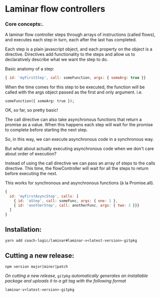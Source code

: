 # Laminar flow controllers

### Core concepts:.

A laminar flow controller steps through arrays of instructions (called flows), and executes each step in turn, each after the last has completed.

Each step is a plain javascript object, and each property on the object is a directive. Directives add functionality to the steps and allow us to declaratively describe what we want the step to do.  

Basic anatomy of a step:
```JavaScript
{ id: 'myFirstStep', call: someFunction, args: { someArg: true }}
```
When the time comes for this step to be executed, the function will be called with the args object passed as the first and only argument. i.e. 
```
someFunction({ someArg: true });
```
OK, so far, so pretty basic!

The call directive can also take asynchronous functions that return a promise as a value.  When this happens each step will wait for the promise to complete before starting the next step. 

So, in this way, we can execute asynchronous code in a synchronous way.

But what about actually executing asynchronous code when we don't care about order of execution?

Instead of using the call directive we can pass an array of steps to the calls directive. This time, the flowController will wait for all the steps to return before executing the next. 

This works for synchronous and asynchronous functions (à la Promise.all).

```JavaScript
{
  id: 'myFirstAsyncStep', calls: [
    { id: 'aStep', call: someFunc, args: { one: 1 },
    { id: 'anotherStep', call: anotherFunc, args: { two: 2 }}}
  ]
}
```

## Installation: 
```
yarn add coach-logic/laminar#laminar-v<latest-version>-gitpkg
```

## Cutting a new release:
```
npm version major|minor|patch
```
*On cutting a new release, `gitpkg` automatically generates an installable package and uploads it to a git tag with the following format* 
```
laminar-v<latest-version>-gitpkg
```